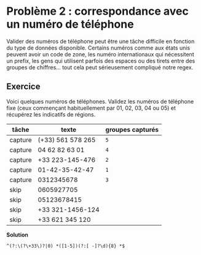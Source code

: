 # Problème 2 : correspondance avec un numéro de téléphone

Valider des numéros de téléphone peut être une tâche difficile en fonction du type de données disponible. Certains numéros comme aux états unis peuvent avoir un code de zone, les numéro internationaux qui nécessitent un prefix, les gens qui utilisent parfois des espaces ou des tirets entre des groupes de chiffres... tout cela peut sérieusement compliqué notre regex.

## Exercice

Voici quelques numéros de téléphones. Validez les numéros de téléphone fixe (ceux commençant habituellement par 01, 02, 03, 04 ou 05) et récupérez les indicatifs de régions.

| tâche   | texte             | groupes capturés |
| ------- | ----------------- | ---------------- |
| capture | (+33) 561 578 265 | `5`              |
| capture | 04 62 82 63 01    | `4`              |
| capture | +33 223-145-476   | `2`              |
| capture | 01-42-35-42-47    | `1`              |
| capture | 0312345678        | `3`              |
| skip    | 0605927705        |                  |
| skip    | 05123678415       |                  |
| skip    | +33 321-1456-124  |                  |
| skip    | +33 621 345 120   |                  |

**Solution**

`^(?:\(?\+33\)?|0) *([1-5])(?:[ -]?\d){8} *$`
